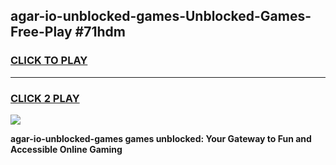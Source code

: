 
## agar-io-unblocked-games-Unblocked-Games-Free-Play #71hdm
<h3>
<a href="https://us.freeplayer.one?title=agar-io-unblocked-games&ref=9M">CLICK TO PLAY</a></h3>
<hr>

<h3>
<a href="https://us.freeplayer.one?title=agar-io-unblocked-games&ref=9M">CLICK 2 PLAY</a>
  
</h3>

<a href="https://us.freeplayer.one?title=agar-io-unblocked-games&ref=9M"><img src="https://clearcache.store/games.png"></a>


**agar-io-unblocked-games games unblocked: Your Gateway to Fun and Accessible Online Gaming**
